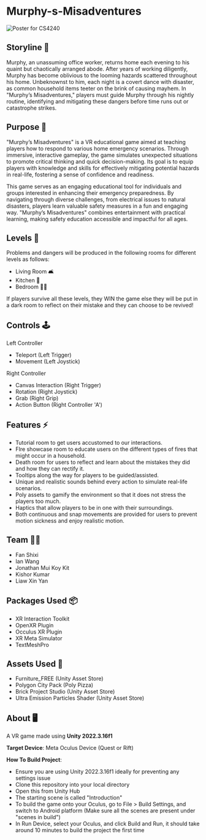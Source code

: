 # Murphy-s-Misadventures

![Poster for CS4240](https://github.com/CS4240-Group-6/Murphy-s-Misadventure/assets/69337196/09de28de-c3de-4537-897c-8220b9ebb0ea)

## Storyline 📖
Murphy, an unassuming office worker, returns home each evening to his quaint but chaotically arranged abode. After years of working diligently, Murphy has become oblivious to the looming hazards scattered throughout his home. Unbeknownst to him, each night is a covert dance with disaster, as common household items teeter on the brink of causing mayhem. In "Murphy’s Misadventures," players must guide Murphy through his nightly routine, identifying and mitigating these dangers before time runs out or catastrophe strikes.

## Purpose 🔎
"Murphy’s Misadventures" is a VR educational game aimed at teaching players how to respond to various home emergency scenarios. Through immersive, interactive gameplay, the game simulates unexpected situations to promote critical thinking and quick decision-making. Its goal is to equip players with knowledge and skills for effectively mitigating potential hazards in real-life, fostering a sense of confidence and readiness.

This game serves as an engaging educational tool for individuals and groups interested in enhancing their emergency preparedness. By navigating through diverse challenges, from electrical issues to natural disasters, players learn valuable safety measures in a fun and engaging way. "Murphy’s Misadventures" combines entertainment with practical learning, making safety education accessible and impactful for all ages.

## Levels 🚪
Problems and dangers will be produced in the following rooms for different levels as follows:
- Living Room 🛋️
- Kitchen 🍳
- Bedroom 🛌🏻

If players survive all these levels, they WIN the game else they will be put in a dark room to reflect on their mistake and they can choose to be revived!

## Controls 🕹️
Left Controller
- Teleport (Left Trigger)
- Movement (Left Joystick)
  
Right Controller
- Canvas Interaction (Right Trigger)
- Rotation (Right Joystick)
- Grab (Right Grip)
- Action Button (Right Controller 'A')


## Features ⚡
- Tutorial room to get users accustomed to our interactions.
- FIre showcase room to educate users on the different types of fires that might occur in a household.
- Death room for users to reflect and learn about the mistakes they did and how they can rectify it.
- Tooltips along the way for players to be guided/assisted.
- Unique and realistic sounds behind every action to simulate real-life scenarios.
- Poly assets to gamify the environment so that it does not stress the players too much.
- Haptics that allow players to be in one with their surroundings.
- Both continuous and snap movements are provided for users to prevent motion sickness and enjoy realistic motion.

## Team 🙋🏻
- Fan Shixi
- Ian Wang
- Jonathan Mui Koy Kit
- Kishor Kumar
- Liaw Xin Yan
  
## Packages Used 📦
- XR Interaction Toolkit
- OpenXR Plugin
- Occulus XR Plugin
- XR Meta Simulator
- TextMeshPro

## Assets Used 🔗
- Furniture_FREE (Unity Asset Store)
- Polygon City Pack (Poly Pizza)
- Brick Project Studio (Unity Asset Store)
- Ultra Emission Particles Shader (Unity Asset Store)

## About 🖥️
A VR game made using **Unity 2022.3.16f1**

**Target Device**: Meta Oculus Device (Quest or Rift)

**How To Build Project**:
- Ensure you are using Unity 2022.3.16f1 ideally for preventing any settings issue
- Clone this repository into your local directory
- Open this from Unity Hub
- The starting scene is called "Introduction"
- To build the game onto your Oculus, go to File > Build Settings, and switch to Android platform (Make sure all the scenes are present under "scenes in build")
- In Run Device, select your Oculus, and click Build and Run, it should take around 10 minutes to build the project the first time
